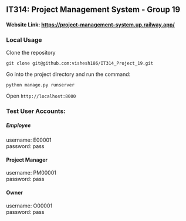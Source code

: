 ## IT314: Project Management System - Group 19

#### Website Link: https://project-management-system.up.railway.app/

### Local Usage
Clone the repository

```
git clone git@github.com:vishesh186/IT314_Project_19.git
```

Go into the project directory and run the command:

```
python manage.py runserver
```

Open `http://localhost:8000`


### Test User Accounts:

##### Employee
username: E00001
<br>
password: pass

#### Project Manager
username: PM00001
<br>
password: pass

#### Owner
username: O00001
<br>
password: pass
